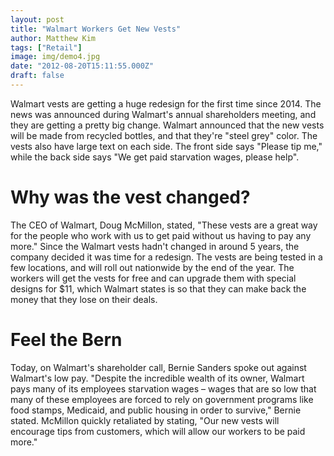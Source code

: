 ```yaml
---
layout: post
title: "Walmart Workers Get New Vests"
author: Matthew Kim
tags: ["Retail"]
image: img/demo4.jpg
date: "2012-08-20T15:11:55.000Z"
draft: false
---
```



Walmart vests are getting a huge redesign for the first time since 2014. The news was announced during Walmart's annual shareholders meeting, and they are getting a pretty big change. Walmart announced that the new vests will be made from recycled bottles, and that they're "steel grey" color. The vests also have large text on each side. The front side says "Please tip me," while the back side says "We get paid starvation wages, please help". 

# Why was the vest changed?

The CEO of Walmart, Doug McMillon, stated, "These vests are a great way for the people who work with us to get paid without us having to pay any more." Since the Walmart vests hadn't changed in around 5 years, the company decided it was time for a redesign. The vests are being tested in a few locations, and will roll out nationwide by the end of the year. The workers will get the vests for free and can upgrade them with special designs for $11, which Walmart states is so that they can make back the money that they lose on their deals. 

# Feel the Bern

Today, on Walmart's shareholder call, Bernie Sanders spoke out against Walmart's low pay. "Despite the incredible wealth of its owner, Walmart pays many of its employees starvation wages – wages that are so low that many of these employees are forced to rely on government programs like food stamps, Medicaid, and public housing in order to survive," Bernie stated. McMillon quickly retaliated by stating, "Our new vests will encourage tips from customers, which will allow our workers to be paid more." 
